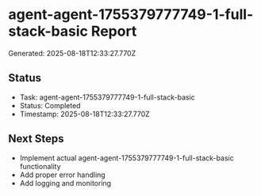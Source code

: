 # agent-agent-1755379777749-1-full-stack-basic Report

Generated: 2025-08-18T12:33:27.770Z

## Status
- Task: agent-agent-1755379777749-1-full-stack-basic
- Status: Completed
- Timestamp: 2025-08-18T12:33:27.770Z

## Next Steps
- Implement actual agent-agent-1755379777749-1-full-stack-basic functionality
- Add proper error handling
- Add logging and monitoring
